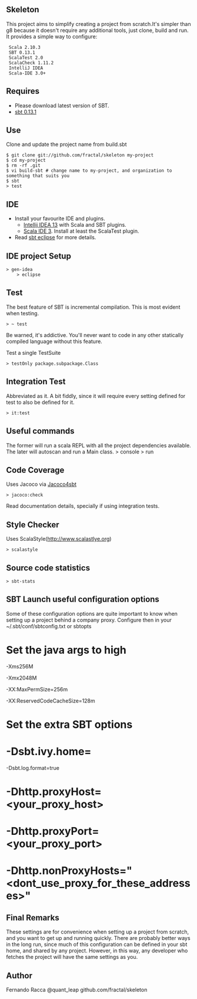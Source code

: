 Skeleton
------------

This project aims to simplify creating a project from scratch.It's simpler than g8 because it doesn't require any additional tools, just clone, build and run.
It provides a simple way to configure:

     Scala 2.10.3
     SBT 0.13.1
     ScalaTest 2.0
     ScalaCheck 1.11.2
     IntelliJ IDEA 
     Scala-IDE 3.0+

Requires
---------------
* Please download latest version of SBT.
* [sbt 0.13.1](https://scala-sbt.org)

Use
---------------
Clone and update the project name from build.sbt

    $ git clone git://github.com/fractal/skeleton my-project
    $ cd my-project
    $ rm -rf .git
    $ vi build-sbt # change name to my-project, and organization to something that suits you
    $ sbt
    > test

IDE
---------------
* Install your favourite IDE and plugins.
	* [Intellij IDEA 13](http://jetbrains.com/download) with Scala and SBT plugins.
	* [Scala IDE 3](http://scala-ide.org/download/). Install at least the ScalaTest plugin.
* Read [sbt eclipse](https://github.com/typesafehub/sbteclipse/wiki/Using-sbteclipse) for more details.

IDE project Setup
-----------------
	> gen-idea
    	> eclipse

Test
------------------
The best feature of SBT is incremental compilation. This is most evident when testing.

	> ~ test

Be warned, it's addictive. You'll never want to code in any other statically compiled language without this feature.

Test a single TestSuite

	> testOnly package.subpackage.Class

Integration Test
-------------------
Abbreviated as it. A bit fiddly, since it will require every setting defined for test to also be defined for it.

	> it:test

Useful commands
-----------------
The former will run a scala REPL with all the project dependencies available. The later will autoscan and run a Main class.
	> console
	> run

Code Coverage
------------------
Uses Jacoco via [Jacoco4sbt](https://github.com/sbt/jacoco4sbt/wiki)

	> jacoco:check

Read documentation details, specially if using integration tests.

Style Checker
-------------------
Uses ScalaStyle(http://www.scalastlye.org)

	> scalastyle

Source code statistics
---------------------

	> sbt-stats

SBT Launch useful configuration options
---------------------------------------
Some of these configuration options are quite important to know when setting up a project behind a company proxy.
Configure then in your ~/.sbt/conf/sbtconfig.txt or sbtopts

# Set the java args to high
 
-Xms256M
 
-Xmx2048M
 
-XX:MaxPermSize=256m
 
-XX:ReservedCodeCacheSize=128m

 
# Set the extra SBT options
 
# -Dsbt.ivy.home=<m2 repo>
 
-Dsbt.log.format=true
 
# -Dhttp.proxyHost=<your_proxy_host>
 
# -Dhttp.proxyPort=<your_proxy_port>
 
# -Dhttp.nonProxyHosts="<dont_use_proxy_for_these_addresses>"



Final Remarks
--------------------
These settings are for convenience when setting up a project from scratch, and you want to get up and running quickly. 
There are probably better ways in the long run, since much of this configuration can be defined in your sbt home, and shared by any project.
However, in this way, any developer who fetches the project will have the same settings as you.

Author
--------------------
Fernando Racca
@quant_leap
github.com/fractal/skeleton
